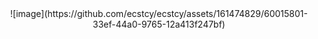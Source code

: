 <div style="text-align: center;">![image](https://github.com/ecstcy/ecstcy/assets/161474829/60015801-33ef-44a0-9765-12a413f247bf)</div>
